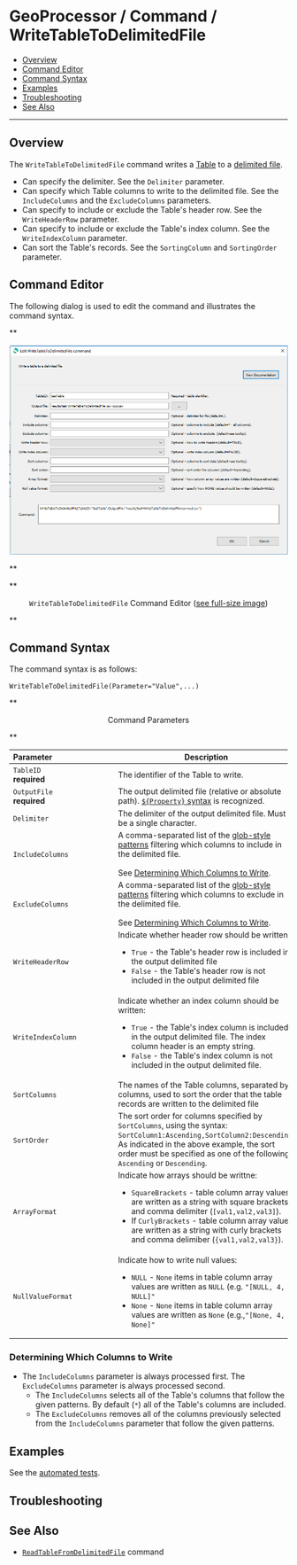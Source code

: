 # GeoProcessor / Command / WriteTableToDelimitedFile #

* [Overview](#overview)
* [Command Editor](#command-editor)
* [Command Syntax](#command-syntax)
* [Examples](#examples)
* [Troubleshooting](#troubleshooting)
* [See Also](#see-also)

-------------------------

## Overview ##

The `WriteTableToDelimitedFile` command writes a [Table](../../introduction/introduction.md#table)
to a [delimited file](https://en.wikipedia.org/wiki/Delimiter-separated_values).

* Can specify the delimiter. See the `Delimiter` parameter. 
* Can specify which Table columns to write to the delimited file. See the `IncludeColumns` and the `ExcludeColumns` parameters.
* Can specify to include or exclude the Table's header row. See the `WriteHeaderRow` parameter. 
* Can specify to include or exclude the Table's index column. See the `WriteIndexColumn` parameter.
* Can sort the Table's records. See the `SortingColumn` and `SortingOrder` parameter. 

## Command Editor ##

The following dialog is used to edit the command and illustrates the command syntax.

**<p style="text-align: center;">
![WriteTableToDelimitedFile](WriteTableToDelimitedFile.png)
</p>**

**<p style="text-align: center;">
`WriteTableToDelimitedFile` Command Editor (<a href="../WriteTableToDelimitedFile.png">see full-size image</a>)
</p>**

## Command Syntax ##

The command syntax is as follows:

```text
WriteTableToDelimitedFile(Parameter="Value",...)
```
**<p style="text-align: center;">
Command Parameters
</p>**

|**Parameter**&nbsp;&nbsp;&nbsp;&nbsp;&nbsp;&nbsp;&nbsp;&nbsp;&nbsp;&nbsp;&nbsp;&nbsp;&nbsp;&nbsp;&nbsp;&nbsp;&nbsp;&nbsp;&nbsp;&nbsp;&nbsp;&nbsp;&nbsp;&nbsp;&nbsp;&nbsp;&nbsp;&nbsp; | **Description** | **Default**&nbsp;&nbsp;&nbsp;&nbsp;&nbsp;&nbsp;&nbsp;&nbsp;&nbsp;&nbsp; |
| --------------|-----------------|----------------- |
|`TableID` <br>**required**| The identifier of the Table to write.| None - must be specified. |
|`OutputFile` <br>**required**| The output delimited file (relative or absolute path). [`${Property}` syntax](../../introduction/introduction.md#geoprocessor-properties-property) is recognized. | None - must be specified. |
|`Delimiter` | The delimiter of the output delimited file. Must be a single character. |`,`|
|`IncludeColumns` | A comma-separated list of the [glob-style patterns](https://en.wikipedia.org/wiki/Glob_(programming)) filtering which columns to include in the delimited file. <br><br> See [Determining Which Columns to Write](#determining-which-columns-to-write).| `*` <br><br> All columns are written. |  
|`ExcludeColumns` | A comma-separated list of the [glob-style patterns](https://en.wikipedia.org/wiki/Glob_(programming)) filtering which columns to exclude in the delimited file. <br><br> See [Determining Which Columns to Write](#determining-which-columns-to-write).| No columns are excluded.|
|`WriteHeaderRow` | Indicate whether header row should be written:<ul><li>`True` - the Table's header row is included in the output delimited file</li><li>`False` - the Table's header row is not included in the output delimited file</li></ul>|`True`|
|`WriteIndexColumn` | Indicate whether an index column should be written:<ul><li>`True` - the Table's index column is included in the output delimited file. The index column header is an empty string.</li><li>`False` - the Table's index column is not included in the output delimited file.</li></ul>|`False`|
|`SortColumns` | The names of the Table columns, separated by columns, used to sort the order that the table records are written to the delimited file|The first Table column.|
|`SortOrder` |The sort order for columns specified by `SortColumns`, using the syntax: `SortColumn1:Ascending,SortColumn2:Descending`. As indicated in the above example, the sort order must be specified as one of the following: `Ascending` or `Descending`.|`Ascending`|
|`ArrayFormat` | Indicate how arrays should be writtne:<ul><li>`SquareBrackets` - table column array values are written as a string with square brackets and comma delimiter (`[val1,val2,val3]`).</li><li>If `CurlyBrackets` - table column array values are written as a string with curly brackets and comma delimiber (`{val1,val2,val3}`).</li></ul>|`SquareBrackets`|
|`NullValueFormat` | Indicate how to write null values:<ul><li>`NULL` - `None` items in table column array values are written as `NULL` (e.g. `"[NULL, 4, NULL]"`</li><li>`None` - `None` items in table column array values are written as `None` (e.g.,`"[None, 4, None]"`</li></ul>|`NULL`|

### Determining Which Columns to Write

* The `IncludeColumns` parameter is always processed first. The `ExcludeColumns` parameter is always processed second. 
	* The `IncludeColumns` selects all of the Table's columns that follow the given patterns. By default (`*`) all of the Table's columns are included. 
	* The `ExcludeColumns` removes all of the columns previously selected from the `IncludeColumns` parameter that follow the given patterns. 

## Examples ##

See the [automated tests](https://github.com/OpenWaterFoundation/owf-app-geoprocessor-python-test/tree/master/test/commands/WriteTableToDelimitedFile).

## Troubleshooting ##

## See Also ##

- [`ReadTableFromDelimitedFile`](../ReadTableFromDelimitedFile/ReadTableFromDelimitedFile.md) command
